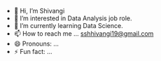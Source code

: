 - 👋 Hi, I’m Shivangi
- 👀 I’m interested in Data Analysis job role.
- 🌱 I’m currently learning Data Science.
- 📫 How to reach me ... sshhivangi19@gmail.com
- 😄 Pronouns: ...
- ⚡ Fun fact: ...

<!---
sshhivangi/sshhivangi is a ✨ special ✨ repository because its `README.md` (this file) appears on your GitHub profile.
You can click the Preview link to take a look at your changes.
--->
